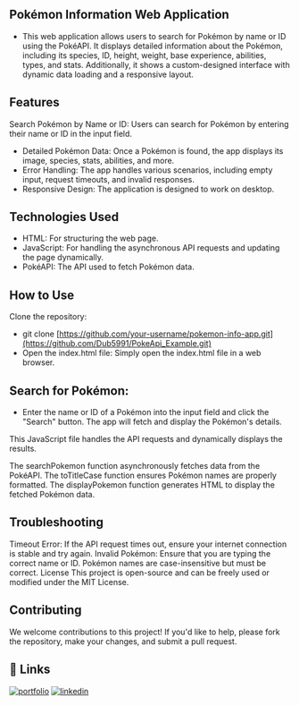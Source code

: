 
## Pokémon Information Web Application
- This web application allows users to search for Pokémon by name or ID using the PokéAPI. It displays detailed information about the Pokémon, including its species, ID, height, weight, base experience, abilities, types, and stats. Additionally, it shows a custom-designed interface with dynamic data loading and a responsive layout.

## Features
Search Pokémon by Name or ID: Users can search for Pokémon by entering their name or ID in the input field.
- Detailed Pokémon Data: Once a Pokémon is found, the app displays its image, species, stats, abilities, and more.
- Error Handling: The app handles various scenarios, including empty input, request timeouts, and invalid responses.
- Responsive Design: The application is designed to work on desktop.
## Technologies Used
- HTML: For structuring the web page.
- JavaScript: For handling the asynchronous API requests and updating the page dynamically.
- PokéAPI: The API used to fetch Pokémon data.
## How to Use
Clone the repository: 

- git clone [https://github.com/your-username/pokemon-info-app.git](https://github.com/Dub5991/PokeApi_Example.git)
- Open the index.html file: Simply open the index.html file in a web browser.

 ## Search for Pokémon: 
- Enter the name or ID of a Pokémon into the input field and click the "Search" button. The app will fetch and display the Pokémon's details.

This JavaScript file handles the API requests and dynamically displays the results.

The searchPokemon function asynchronously fetches data from the PokéAPI.
The toTitleCase function ensures Pokémon names are properly formatted.
The displayPokemon function generates HTML to display the fetched Pokémon data.

## Troubleshooting
Timeout Error: If the API request times out, ensure your internet connection is stable and try again.
Invalid Pokémon: Ensure that you are typing the correct name or ID. Pokémon names are case-insensitive but must be correct.
License
This project is open-source and can be freely used or modified under the MIT License.


## Contributing
We welcome contributions to this project! If you'd like to help, please fork the repository, make your changes, and submit a pull request.


## 🔗 Links
[![portfolio](https://img.shields.io/badge/my_portfolio-000?style=for-the-badge&logo=ko-fi&logoColor=white)](https://github.com/Dub5991/)
[![linkedin](https://img.shields.io/badge/linkedin-0A66C2?style=for-the-badge&logo=linkedin&logoColor=white)](https://www.linkedin.com/in/dustin-snellings-8385ba274/)

